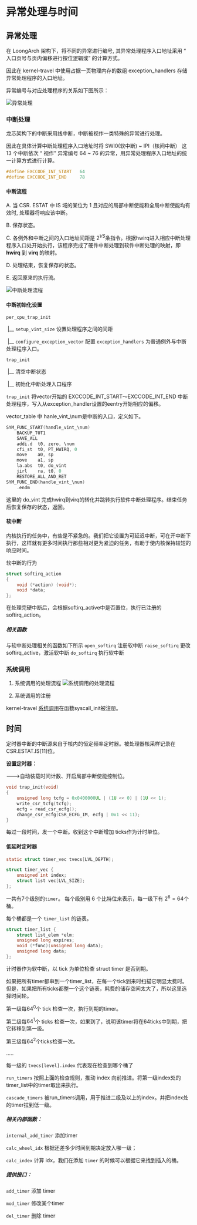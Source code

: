 # 异常处理与时间

## 异常处理

在 LoongArch 架构下，将不同的异常进行编号, 其异常处理程序入口地址采用 “ 入口页号与页内偏移进行按位逻辑或” 的计算方式。

因此在 kernel-travel 中使用占据一页物理内存的数组 exception_handlers 存储异常处理程序的入口地址。

异常编号与对应处理程序的关系如下图所示：

![异常处理](./img/异常处理.png)

### 中断处理

龙芯架构下的中断采用线中断，中断被视作一类特殊的异常进行处理。

因此在具体计算中断处理程序入口地址时将 SWI0(软中断) ~ IPI（核间中断） 这 13 个中断依次 “ 视作” 异常编号 64 ~ 76 的异常，用异常处理程序入口地址的统一计算方式进行计算。 

```c
#define EXCCODE_INT_START   64
#define EXCCODE_INT_END     78
```

#### 中断流程

A. 当 CSR. ESTAT 中 IS 域的某位为 1 且对应的局部中断使能和全局中断使能均有效时, 处理器将响应该中断。

B. 保存状态。

C. 各例外和中断之间的入口地址间距是 $2^{VS}$​条指令。根据hwirq进入相应中断处理程序入口处开始执行，该程序完成了硬件中断处理到软件中断处理的映射，即 **hwirq** 到 **virq** 的映射。

D. 处理结束，恢复保存的状态。

E.  返回原来的执行流。

![中断处理流程](./img/中断处理流程.png)

#### 中断初始化设置

`per_cpu_trap_init` 

​      |__     `setup_vint_size` 设置处理程序之间的间距

​      |__     `configure_exception_vector` 配置 `exception_handlers` 为普通例外与中断处理程序入口。

`trap_init` 

​      |__  清空中断状态

​      |__  初始化中断处理入口程序

`trap_init` 将vector开始的 EXCCODE_INT_START～EXCCODE_INT_END 中断处理程序，写入从exception_handler设置的eentry开始相应的偏移。

vector_table 中 hanle_vint_\num是中断的入口，定义如下。

```c
SYM_FUNC_START(handle_vint_\num)
	BACKUP_T0T1
	SAVE_ALL
	addi.d	t0, zero, \num
	cfi_st	t0, PT_HWIRQ, 0
	move	a0, sp
	move	a1, sp
	la.abs	t0, do_vint
	jirl	ra, t0, 0
	RESTORE_ALL_AND_RET
SYM_FUNC_END(handle_vint_\num)
	.endm
```

这里的 do_vint 完成hwirq到virq的转化并跳转执行软件中断处理程序。结束任务后恢复保存的状态，返回。

#### 软中断

内核执行的任务中，有些是不紧急的。我们把它设置为可延迟中断，可在开中断下执行，这样就有更多时间执行那些相对更为紧迫的任务，有助于使内核保持较短的响应时间。

软中断的行为

```c
struct softirq_action
{
    void (*action) (void*);
    void *data;
};
```

在处理完硬中断后，会根据softirq_active中是否置位，执行已注册的softirq_action。

##### 相关函数

与软中断处理相关的函数如下所示
`open_softirq` 注册软中断
`raise_softirq` 更改softirq_active，激活软中断
`do_softirq` 执行软中断

### 系统调用

1. 系统调用的处理流程
![系统调用的处理流程](./img/系统调用的处理流程.png)

2. 系统调用的注册

kernel-travel [系统调用](../kernel/syscall_init.c)在函数syscall_init被注册。

## 时间

定时器中断的中断源来自于核内的恒定频率定时器。被处理器核采样记录在 CSR.ESTAT.IS[11]位。

**设置定时器：**

--->自动装载时间计数、开启局部中断使能控制位。

```c
void trap_init(void)
{
    unsigned long tcfg = 0x0400000UL | (1U << 0) | (1U << 1);
	write_csr_tcfg(tcfg);
    ecfg = read_csr_ecfg();
	change_csr_ecfg(CSR_ECFG_IM, ecfg | 0x1 << 11);
}
```

每过一段时间，发一个中断。收到这个中断增加 ticks作为计时单位。



#### 低延时定时器

```c
static struct timer_vec tvecs[LVL_DEPTH];

struct timer_vec {
    unsigned int index;
    struct list vec[LVL_SIZE];
};
```

一共有7个级别的`timer`。 每个级别用 6 个比特位来表示，每一级下有 $2^6=64$个桶。

每个桶都是一个 `timer_list` 的链表。

```c
struct timer_list {
    struct list_elem *elm;
    unsigned long expires;
    void (*func)(unsigned long data);
    unsigned long data;
};
```

计时器作为软中断，以 tick 为单位检查 struct timer 是否到期。

如果把所有timer都串到一个timer_list，在每一个tick到来时扫描它明显太费时。但是，如果把所有ticks都整一个这个链表，耗费的储存空间太大了，所以这里选择时间轮。

第一级每$64^0$个 tick 检查一次，执行到期的timer。

第二级每$64^1$​个 ticks 检查一次，如果到了，说明该timer将在64ticks中到期，把它转移到第一级。

第三级每$64^2$个ticks检查一次。

.....



每一级的 `tvecs[level].index` 代表现在检查到哪个桶了

`run_timers`  按照上面的检查规则，推动 index 向前推进。将第一级index处的timer_list中的timer取出来执行。

`cascade_timers` 被run_timers调用，用于推进二级及以上的index。并把index处的timer拉到低一级。





##### 相关内部函数：

`internal_add_timer`  添加timer

`calc_wheel_idx` 根据还差多少时间到期决定放入哪一级；

`calc_index` 计算 idx，我们在添加 `timer` 的时候可以根据它来找到插入的桶。



##### 提供接口：

`add_timer` 添加 timer

`mod_timer` 修改某个timer

`del_timer` 删除 timer


